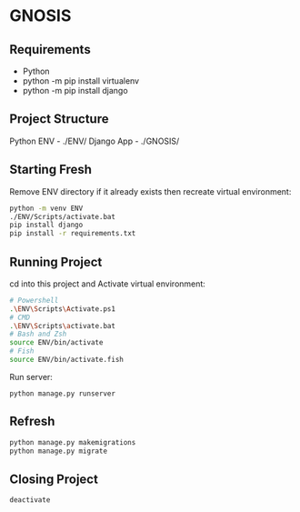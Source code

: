# GNOSIS

## Requirements

- Python
- python -m pip install virtualenv
- python -m pip install django

## Project Structure

Python ENV - ./ENV/
Django App - ./GNOSIS/

## Starting Fresh

Remove ENV directory if it already exists then recreate virtual environment:

```sh
python -m venv ENV
./ENV/Scripts/activate.bat
pip install django
pip install -r requirements.txt
```

## Running Project

cd into this project and Activate virtual environment:

```sh
# Powershell
.\ENV\Scripts\Activate.ps1
# CMD
.\ENV\Scripts\activate.bat
# Bash and Zsh
source ENV/bin/activate
# Fish
source ENV/bin/activate.fish
```

Run server:

```
python manage.py runserver
```

## Refresh

```sh
python manage.py makemigrations
python manage.py migrate
```

## Closing Project

```
deactivate
```
